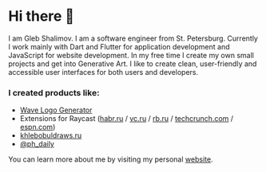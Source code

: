 # Hi there 👋

I am Gleb Shalimov. I am a software engineer from St. Petersburg. Currently I work mainly with Dart and Flutter for application development and JavaScript for website development. In my free time I create my own small projects and get into Generative Art. I like to create clean, user-friendly and accessible user interfaces for both users and developers.

### I created products like:

- [Wave Logo Generator](https://wave-logo.vercel.app/)
- Extensions for Raycast ([habr.ru](https://www.raycast.com/khlebobul/habr-media) / [vc.ru](https://www.raycast.com/khlebobul/vc-ru-news) / [rb.ru](https://www.raycast.com/khlebobul/rusbase) / [techcrunch.com](https://www.raycast.com/khlebobul/techcrunch) / [espn.com](https://www.raycast.com/khlebobul/espn))
- [khlebobuldraws.ru](https://khlebobuldraws.ru/)
- [@ph_daily](https://t.me/ph_daily)

You can learn more about me by visiting my personal [website](https://bento.me/khlebobul).

